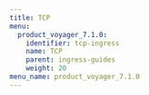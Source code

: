 ```yaml
---
title: TCP
menu:
  product_voyager_7.1.0:
    identifier: tcp-ingress
    name: TCP
    parent: ingress-guides
    weight: 20
menu_name: product_voyager_7.1.0
---
```


